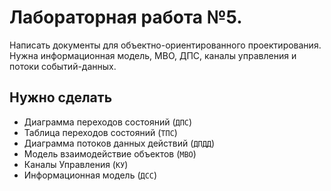 # Лабораторная работа №5. 
Написать документы для объектно-ориентированного проектирования. Нужна информационная модель, МВО, ДПС, каналы управления и потоки событий-данных.

## Нужно сделать
- Диаграмма переходов состояний (`ДПС`)
- Таблица переходов состояний (`ТПС`)
- Диаграмма потоков данных действий (`ДПДД`)
- Модель взаимодействие объектов (`МВО`)
- Каналы Управления (`КУ`)
- Информационная модель (`ДСС`)
